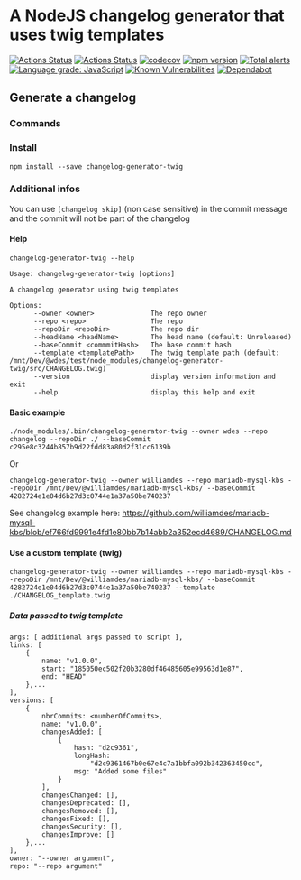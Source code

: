 # A NodeJS changelog generator that uses twig templates

[![Actions Status](https://github.com/wdes/changelog/workflows/Run%20tests/badge.svg)](https://github.com/wdes/changelog/actions)
[![Actions Status](https://github.com/wdes/changelog/workflows/Lint%20and%20analyse%20files/badge.svg)](https://github.com/wdes/changelog/actions)
[![codecov](https://codecov.io/gh/wdes/changelog/branch/master/graph/badge.svg)](https://codecov.io/gh/wdes/changelog)
[![npm version](https://badge.fury.io/js/changelog-generator-twig.svg)](https://badge.fury.io/js/changelog-generator-twig)
[![Total alerts](https://img.shields.io/lgtm/alerts/g/wdes/changelog.svg?logo=lgtm&logoWidth=18)](https://lgtm.com/projects/g/wdes/changelog/alerts/)
[![Language grade: JavaScript](https://img.shields.io/lgtm/grade/javascript/g/wdes/changelog.svg?logo=lgtm&logoWidth=18)](https://lgtm.com/projects/g/wdes/changelog/context:javascript)
[![Known Vulnerabilities](https://snyk.io/test/github/wdes/changelog/badge.svg)](https://snyk.io/test/github/wdes/changelog)
[![Dependabot](https://badgen.net/badge/Dependabot/enabled/green?icon=dependabot)](https://dependabot.com/)


## Generate a changelog

### Commands

### Install

```
npm install --save changelog-generator-twig
```

### Additional infos

You can use `[changelog skip]` (non case sensitive) in the commit message and the commit will not be part of the changelog

#### Help

`
changelog-generator-twig --help
`

```
Usage: changelog-generator-twig [options]

A changelog generator using twig templates

Options:
      --owner <owner>              The repo owner
      --repo <repo>                The repo
      --repoDir <repoDir>          The repo dir
      --headName <headName>        The head name (default: Unreleased)
      --baseCommit <commmitHash>   The base commit hash
      --template <templatePath>    The twig template path (default: /mnt/Dev/@wdes/test/node_modules/changelog-generator-twig/src/CHANGELOG.twig)
      --version                    display version information and exit
      --help                       display this help and exit

```

#### Basic example

`
./node_modules/.bin/changelog-generator-twig --owner wdes --repo changelog --repoDir ./ --baseCommit c295e8c3244b857b9d22fdd83a80d2f31cc6139b
`

Or

`
changelog-generator-twig --owner williamdes --repo mariadb-mysql-kbs --repoDir /mnt/Dev/@williamdes/mariadb-mysql-kbs/ --baseCommit 4282724e1e04d6b27d3c0744e1a37a50be740237
`

See changelog example here: https://github.com/williamdes/mariadb-mysql-kbs/blob/ef766fd9991e4fd1e80bb7b14abb2a352ecd4689/CHANGELOG.md

#### Use a custom template (twig)

`
changelog-generator-twig --owner williamdes --repo mariadb-mysql-kbs --repoDir /mnt/Dev/@williamdes/mariadb-mysql-kbs/ --baseCommit 4282724e1e04d6b27d3c0744e1a37a50be740237 --template ./CHANGELOG_template.twig
`

##### Data passed to twig template

```
args: [ additional args passed to script ],
links: [
    {
        name: "v1.0.0",
        start: "185050ec502f20b3280df46485605e99563d1e87",
        end: "HEAD"
    },...
],
versions: [
    {
        nbrCommits: <numberOfCommits>,
        name: "v1.0.0",
        changesAdded: [
            {
                hash: "d2c9361",
                longHash:
                    "d2c9361467b0e67e4c7a1bbfa092b342363450cc",
                msg: "Added some files"
            }
        ],
        changesChanged: [],
        changesDeprecated: [],
        changesRemoved: [],
        changesFixed: [],
        changesSecurity: [],
        changesImprove: []
    },...
],
owner: "--owner argument",
repo: "--repo argument"
```
